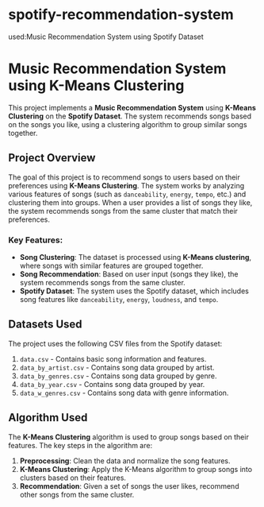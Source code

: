# spotify-recommendation-system
used:Music Recommendation System using Spotify Dataset

# Music Recommendation System using K-Means Clustering

This project implements a **Music Recommendation System** using **K-Means Clustering** on the **Spotify Dataset**. The system recommends songs based on the songs you like, using a clustering algorithm to group similar songs together.

## Project Overview

The goal of this project is to recommend songs to users based on their preferences using **K-Means Clustering**. The system works by analyzing various features of songs (such as `danceability`, `energy`, `tempo`, etc.) and clustering them into groups. When a user provides a list of songs they like, the system recommends songs from the same cluster that match their preferences.

### Key Features:
- **Song Clustering**: The dataset is processed using **K-Means clustering**, where songs with similar features are grouped together.
- **Song Recommendation**: Based on user input (songs they like), the system recommends songs from the same cluster.
- **Spotify Dataset**: The system uses the Spotify dataset, which includes song features like `danceability`, `energy`, `loudness`, and `tempo`.

## Datasets Used

The project uses the following CSV files from the Spotify dataset:

1. `data.csv` - Contains basic song information and features.
2. `data_by_artist.csv` - Contains song data grouped by artist.
3. `data_by_genres.csv` - Contains song data grouped by genre.
4. `data_by_year.csv` - Contains song data grouped by year.
5. `data_w_genres.csv` - Contains song data with genre information.

## Algorithm Used

The **K-Means Clustering** algorithm is used to group songs based on their features. The key steps in the algorithm are:

1. **Preprocessing**: Clean the data and normalize the song features.
2. **K-Means Clustering**: Apply the K-Means algorithm to group songs into clusters based on their features.
3. **Recommendation**: Given a set of songs the user likes, recommend other songs from the same cluster.

